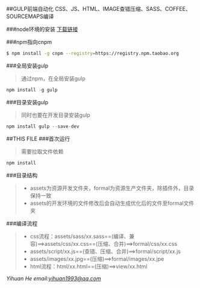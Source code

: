##GULP前端自动化
CSS、JS、HTML、IMAGE查错压缩、SASS、COFFEE、SOURCEMAPS编译

###node环境的安装
[下载链接](http://nodejs.cn)

###npm指向cnpm
```sh
$ npm install -g cnpm --registry=https://registry.npm.taobao.org
```

###全局安装gulp
>通过npm，在全局安装gulp

```javascript
npm install -g gulp
```

###目录安装gulp
>同时也要在开发目录安装gulp

```javascript
npm install gulp --save-dev
```

##THIS FILE
###首次运行
>需要拉取文件依赖

```sh
npm install
```

###目录结构
> - assets为资源开发文件夹，formal为资源生产文件夹，除插件外，目录保持一致 
> - assets的开发环境的文件修改后会自动生成优化后的文件至formal文件夹

###编译流程
> - css流程：assets/sass/xx.sass==(编译、兼容)==>assets/css/xx.css==(压缩、合并)==>formal/css/xx.css
> - assets/script/xx.js==(查错、压缩、合并)==>formal/script/xx.js
> - assets/images/xx.jpg==(压缩)==>formal/images/xx.jpe  
> - html流程：html/xx.html==(压缩)==>view/xx.html  

*Yihuan He email:yihuan1993@qq.com*
